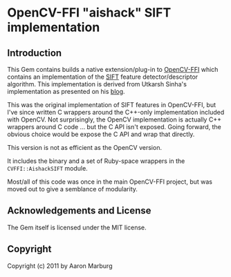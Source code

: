OpenCV-FFI "aishack" SIFT implementation
========================================

Introduction
------------

This Gem contains builds a native extension/plug-in to
[OpenCV-FFI](https://github.com/amarburg/opencv-ffi) which contains
an implementation of the [SIFT](http://en.wikipedia.org/wiki/Scale-invariant_feature_transform)
feature detector/descriptor algorithm.  This implementation 
is derived from Utkarsh Sinha's implementation as presented on his [blog](http://www.aishack.in/2010/07/implementing-sift-in-opencv/).

This was the original implementation of SIFT features in OpenCV-FFI, but I've since written C wrappers around the C++-only implementation included with OpenCV.  Not surprisingly, the OpenCV implementation is actually C++ wrappers around C code ... but the C API isn't exposed.  Going forward, the obvious choice would be expose the C API and wrap that directly.

This version is not as efficient as the OpenCV version.

It includes the binary and a set of Ruby-space wrappers in the
`CVFFI::AishackSIFT` module.

Most/all of this code was once in the main OpenCV-FFI project, but was
moved out to give a semblance of modularity.

Acknowledgements and License
----------------------------

The Gem itself is licensed under the MIT license.

Copyright
---------

Copyright (c) 2011 by Aaron Marburg

